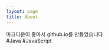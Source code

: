 ```yaml
---
layout: page
title: About
---
```


<p class="message">
  마크다운이 좋아서 github.io를 만들었습니다 <br>
  #Java #JavaScript <br> 
</p>

